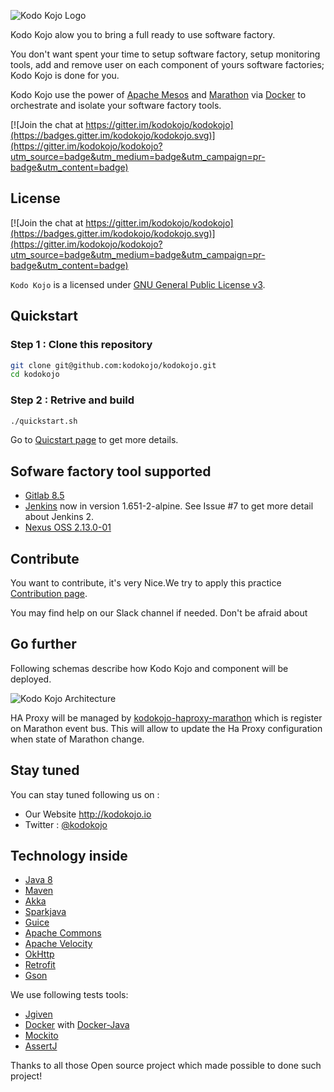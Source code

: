 
![Kodo Kojo Logo](doc/images/logo-kodokojo-baseline-black1.png)


Kodo Kojo alow you to bring a full ready to use software factory. 

You don't want spent your time to setup software factory, setup monitoring tools, add and remove user on each component of yours software factories; Kodo Kojo is done for you. 

Kodo Kojo use the power of [Apache Mesos](http://mesos.apache.org/) and [Marathon](https://mesosphere.github.io/marathon/) via [Docker](https://www.docker.com/) to orchestrate and isolate your software factory tools.

[![Join the chat at https://gitter.im/kodokojo/kodokojo](https://badges.gitter.im/kodokojo/kodokojo.svg)](https://gitter.im/kodokojo/kodokojo?utm_source=badge&utm_medium=badge&utm_campaign=pr-badge&utm_content=badge)

## License

[![Join the chat at https://gitter.im/kodokojo/kodokojo](https://badges.gitter.im/kodokojo/kodokojo.svg)](https://gitter.im/kodokojo/kodokojo?utm_source=badge&utm_medium=badge&utm_campaign=pr-badge&utm_content=badge)

`Kodo Kojo` is a licensed under [GNU General Public License v3](http://www.gnu.org/licenses/gpl-3.0.en.html).

## Quickstart
### Step 1 : Clone this repository
```bash
git clone git@github.com:kodokojo/kodokojo.git
cd kodokojo
```

### Step 2 : Retrive and build
```bash
./quickstart.sh
```

Go to [Quicstart page](doc/QUICKSTART.md) to get more details.

## Sofware factory tool supported
* [Gitlab 8.5](http://gitlab.com/) 
* [Jenkins](https://jenkins.io/) now in version 1.651-2-alpine. See Issue #7 to get more detail about Jenkins 2.
* [Nexus OSS 2.13.0-01](http://www.sonatype.com/nexus-repository-oss) 

## Contribute

You want to contribute, it's very Nice.We try to apply this practice [Contribution page](CONTRIBUTE.md).

You may find help on our Slack channel if needed. Don't be afraid about 

## Go further
Following schemas describe how Kodo Kojo and component will be deployed.  

![Kodo Kojo Architecture](doc/images/kodokojo-architecture.png)

HA Proxy will be managed by [kodokojo-haproxy-marathon](https://github.com/kodokojo/kodokojo-haproxy-marathon) which is register on Marathon event bus. This will allow to update the Ha Proxy configuration when state of Marathon change.

## Stay tuned

You can stay tuned following us on :
* Our Website http://kodokojo.io
* Twitter : [@kodokojo](http://twitter.com/kodokojo)


## Technology inside

* [Java 8](http://java.com)
* [Maven](https://maven.apache.org/)
* [Akka](http://akka.io)
* [Sparkjava](http://sparkjava.com/)
* [Guice](https://github.com/google/guice)
* [Apache Commons](https://commons.apache.org/)
* [Apache Velocity](http://velocity.apache.org/)
* [OkHttp](http://square.github.io/okhttp/)
* [Retrofit](http://square.github.io/retrofit/)
* [Gson](https://github.com/google/gson)

We use following tests tools:
* [Jgiven](http://jgiven.org/)
* [Docker](https://www.docker.com/) with [Docker-Java](https://github.com/docker-java/docker-java)
* [Mockito](http://mockito.org/)
* [AssertJ](http://joel-costigliola.github.io/assertj/)


Thanks to all those Open source project which made possible to done such project!

 
 
